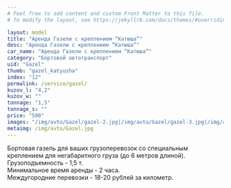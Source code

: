 ```yaml
---
# Feel free to add content and custom Front Matter to this file.
# To modify the layout, see https://jekyllrb.com/docs/themes/#overriding-theme-defaults

layout: model
title: "Аренда Газели с креплением “Катюша”"
desc: "Аренда Газели с креплением “Катюша”"
car_name: "Аренда Газели с креплением “Катюша”"
category: "Бортовой автотранспорт"
uid: "Gazel"
thumb: "gazel_katyusha"
index: "12"
permalink: /service/gazel/
kuzov_l: "4,2"
kuzov_w: ""
tonnage: "1,5"
tonnage_s: ""
price: "500"
images: "/img/avto/Gazel/gazel-2.jpg|/img/avto/Gazel/gazel-3.jpg|/img/avto/Gazel/gazel-4.jpg"
metaimg: /img/avto/Gazel.jpg
---
```


Бортовая газель для ваших грузоперевозок со специальным креплением для негабаритного груза (до 6 метров длиной).  
Грузоподъемность - 1,5 т.  
Минимальное время аренды - 2 часа.  
Междугородние перевозки - 18-20 рублей за километр.  